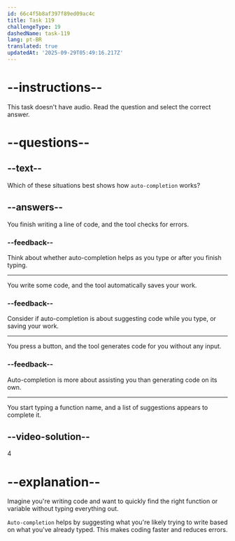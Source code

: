 ```yaml
---
id: 66c4f5b8af397f89ed09ac4c
title: Task 119
challengeType: 19
dashedName: task-119
lang: pt-BR
translated: true
updatedAt: '2025-09-29T05:49:16.217Z'
---
```


# --instructions--

This task doesn't have audio. Read the question and select the correct answer.

# --questions--

## --text--

Which of these situations best shows how `auto-completion` works?

## --answers--

You finish writing a line of code, and the tool checks for errors.

### --feedback--

Think about whether auto-completion helps as you type or after you finish typing.

---

You write some code, and the tool automatically saves your work.

### --feedback--

Consider if auto-completion is about suggesting code while you type, or saving your work.

---

You press a button, and the tool generates code for you without any input.

### --feedback--

Auto-completion is more about assisting you than generating code on its own.

---

You start typing a function name, and a list of suggestions appears to complete it.

## --video-solution--

4

# --explanation--

Imagine you're writing code and want to quickly find the right function or variable without typing everything out. 

`Auto-completion` helps by suggesting what you're likely trying to write based on what you've already typed. This makes coding faster and reduces errors.
